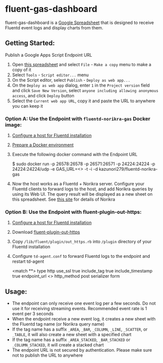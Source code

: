 fluent-gas-dashboard
====================

fluent-gas-dashboard is a [Google Spreadsheet](https://docs.google.com/spreadsheet/ccc?key=0AtBJDW02Hvh9dHUtZFlPQ0FRRGltY3dHb3hWaE11Wmc#gid=206) that is designed to receive Fluentd event logs and display charts from them.

## Getting Started:

Publish a Google Apps Script Endpoint URL

1. Open [this spreadsheet](https://docs.google.com/spreadsheet/ccc?key=0AtBJDW02Hvh9dHUtZFlPQ0FRRGltY3dHb3hWaE11Wmc#gid=206) and select `File` - `Make a copy` menu to make a copy of it
2. Select `Tools` - `Script editor...` menu
3. On the Script editor, select `Publish` - `Deploy as web app...`
4. On the `Deploy as web app` dialog, enter `1` in the `Project version` field and click `Save New Version`, select `anyone including allowing anonymous access`, and click `Deploy` button
5. Select the `Current web app URL`, copy it and paste the URL to anywhere you can keep it

### Option A: Use the Endpoint with `fluentd-norikra-gas` Docker image:
1. [Configure a host for Fluentd installation](https://www.google.com/url?q=http://docs.fluentd.org/articles/before-install&usd=2&usg=ALhdy2-Eq3wSUPNxaZr13oC2Mt5UssbUhw)
2. [Prepare a Docker environment](https://www.google.com/url?q=https://www.docker.io/&usd=2&usg=ALhdy2-uNZKLM-jQQXncnc5eKHG-11c4og)
3. Execute the following docker command with the Endpoint URL

    $ sudo docker run -p 26578:26578 -p 26571:26571 -p 24224:24224 -p 24224:24224/udp -e GAS_URL=<<ENDPOINT URL>> -t -i -d kazunori279/fluentd-norikra-gas

4. Now the host works as a Fluentd + Norikra server. Configure your Fluentd clients to forward logs to the host, and add Norikra queries by using its Web UI. The query result will be displayed as a new sheet on this spreadsheet. See [this site](http://norikra.github.io/) for details of Norikra

### Option B: Use the Endpoint with fluent-plugin-out-https:
1. [Configure a host for Fluentd installation](https://www.google.com/url?q=http://docs.fluentd.org/articles/before-install&usd=2&usg=ALhdy2-Eq3wSUPNxaZr13oC2Mt5UssbUhw)
2. Download [fluent-plugin-out-https](https://www.google.com/url?q=https://github.com/kazunori279/fluent-plugin-out-https&usd=2&usg=ALhdy28zgZOuf3L6f8uw3RZDVZefvDH1eA)
3. Copy `/lib/fluent/plugin/out_https.rb` into `/plugin` directory of your Fluentd installation
4. Configure `td-agent.conf` to forward Fluentd logs to the endpoint and restart td-agent

    <match **>
      type            http
      use_ssl         true
      include_tag     true
      include_timestamp true
      endpoint_url    <<ENDPOINT URL>>
      http_method     post
      serializer      form
    </match>

## Usage:

- The endpoint can only receive one event log per a few seconds. Do not use it for receiving streaming events. Recommended event rate is 1 event per 3 seconds
- When the endpoint receive a new event log, it creates a new sheet with the Fluentd tag name (or Norikra query name)
- If the tag name has a suffix `_AREA`, `_BAR`, `_COLUMN`, `_LINE`, `_SCATTER`, or `_TABLE`, it will also create a new sheet with a specified chart
- If the tag name has a suffix `_AREA_STACKED`, `_BAR_STACKED` or `_COLUMN_STACKED`, it will create a stacked chart
- The endpoint URL is not secured by authentication. Please make sure not to publish the URL to anywhere

